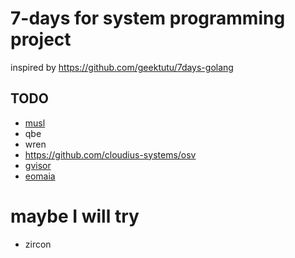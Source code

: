 # 7-days for system programming project
inspired by https://github.com/geektutu/7days-golang

## TODO
- [musl](https://github.com/Martins3/Martins3.github.io/blob/master/unix/musl.md)
- qbe
- wren
- https://github.com/cloudius-systems/osv
- [gvisor](https://github.com/Martins3/Martins3.github.io/blob/master/hack/kvm/gvisor.md)
- [eomaia](https://github.com/Martins3/Martins3.github.io/blob/master/net/eomaia.md)

# maybe I will try
- zircon

